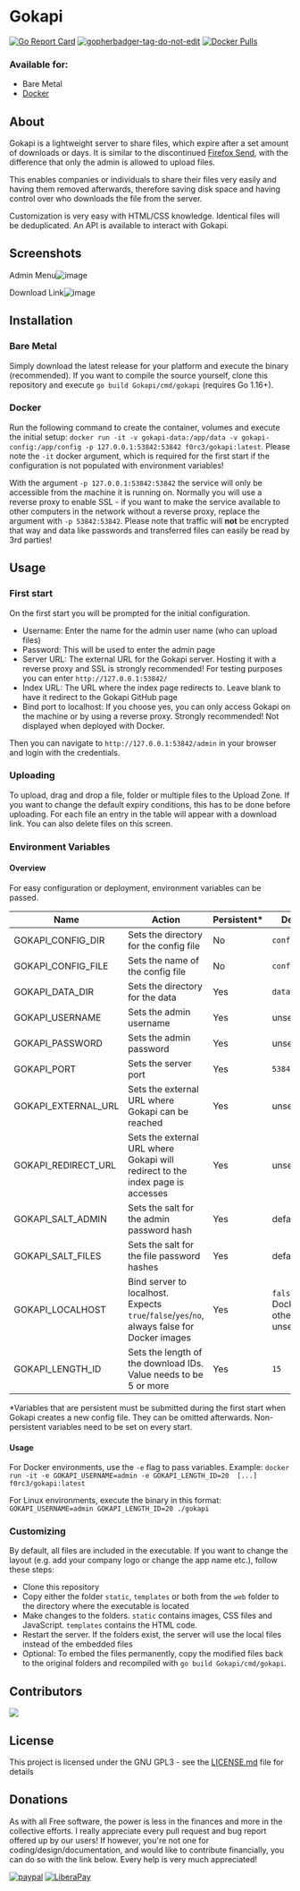 # Gokapi
[![Go Report Card](https://goreportcard.com/badge/github.com/forceu/gokapi)](https://goreportcard.com/report/github.com/forceu/gokapi)
<a href='https://github.com/jpoles1/gopherbadger' target='_blank'>![gopherbadger-tag-do-not-edit](https://img.shields.io/badge/Go%20Coverage-87%25-brightgreen.svg?longCache=true&style=flat)</a>
[![Docker Pulls](https://img.shields.io/docker/pulls/f0rc3/gokapi.svg)](https://hub.docker.com/r/f0rc3/gokapi/)


### Available for:

- Bare Metal
- [Docker](https://hub.docker.com/r/f0rc3/gokapi)

## About

Gokapi is a lightweight server to share files, which expire after a set amount of downloads or days. It is similar to the discontinued [Firefox Send](https://github.com/mozilla/send), with the difference that only the admin is allowed to upload files. 

This enables companies or individuals to share their files very easily and having them removed afterwards, therefore saving disk space and having control over who downloads the file from the server.

Customization is very easy with HTML/CSS knowledge. Identical files will be deduplicated. An API is available to interact with Gokapi.


## Screenshots
Admin Menu![image](https://user-images.githubusercontent.com/1593467/117467861-62861480-af54-11eb-8823-a7b8e60d9017.png)

Download Link![image](https://user-images.githubusercontent.com/1593467/117467941-7893d500-af54-11eb-9930-6480160fa2e1.png)




## Installation

### Bare Metal

Simply download the latest release for your platform and execute the binary (recommended). If you want to compile the source yourself, clone this repository and execute `go build Gokapi/cmd/gokapi` (requires Go 1.16+).

### Docker

Run the following command to create the container, volumes and execute the initial setup: `docker run -it -v gokapi-data:/app/data -v gokapi-config:/app/config -p 127.0.0.1:53842:53842 f0rc3/gokapi:latest`. Please note the `-it` docker argument, which is required for the first start if the configuration is not populated with environment variables!

With the argument `-p 127.0.0.1:53842:53842` the service will only be accessible from the machine it is running on. Normally you will use a reverse proxy to enable SSL - if you want to make the service available to other computers in the network without a reverse proxy, replace the argument with `-p 53842:53842`. Please note that traffic will **not** be encrypted that way and data like passwords and transferred files can easily be read by 3rd parties!

## Usage

### First start

On the first start you will be prompted for the initial configuration.

* Username: Enter the name for the admin user name (who can upload files)
* Password: This will be used to enter the admin page
* Server URL: The external URL for the Gokapi server. Hosting it with a reverse proxy and SSL is strongly recommended! For testing purposes you can enter `http://127.0.0.1:53842/`
* Index URL: The URL where the index page redirects to. Leave blank to have it redirect to the Gokapi GitHub page
* Bind port to localhost: If you choose yes, you can only access Gokapi on the machine or by using a reverse proxy. Strongly recommended! Not displayed when deployed with Docker.

Then you can navigate to `http://127.0.0.1:53842/admin` in your browser and login with the credentials.

### Uploading

To upload, drag and drop a file, folder or multiple files to the Upload Zone. If you want to change the default expiry conditions, this has to be done before uploading. For each file an entry in the table will appear with a download link. You can also delete files on this screen.


### Environment Variables

#### Overview

For easy configuration or deployment, environment variables can be passed.

Name | Action | Persistent* | Default
--- | --- | --- | ---
GOKAPI_CONFIG_DIR | Sets the directory for the config file | No | `config`
GOKAPI_CONFIG_FILE | Sets the name of the config file | No | `config.json`
GOKAPI_DATA_DIR | Sets the directory for the data | Yes | `data`
GOKAPI_USERNAME | Sets the admin username | Yes | unset
GOKAPI_PASSWORD | Sets the admin password | Yes | unset
GOKAPI_PORT | Sets the server port | Yes | `53842`
GOKAPI_EXTERNAL_URL | Sets the external URL where Gokapi can be reached | Yes | unset
GOKAPI_REDIRECT_URL | Sets the external URL where Gokapi will redirect to the index page is accesses | Yes | unset
GOKAPI_SALT_ADMIN | Sets the salt for the admin password hash | Yes | default salt
GOKAPI_SALT_FILES | Sets the salt for the file password hashes | Yes | default salt
GOKAPI_LOCALHOST | Bind server to localhost. Expects `true`/`false`/`yes`/`no`, always false for Docker images | Yes | `false` for Docker, otherwise unset
GOKAPI_LENGTH_ID | Sets the length of the download IDs. Value needs to be 5 or more | Yes | `15`

*Variables that are persistent must be submitted during the first start when Gokapi creates a new config file. They can be omitted afterwards. Non-persistent variables need to be set on every start.


#### Usage

For Docker environments, use the `-e` flag to pass variables. Example: `docker run -it -e GOKAPI_USERNAME=admin -e GOKAPI_LENGTH_ID=20  [...] f0rc3/gokapi:latest`

For Linux environments, execute the binary in this format: `GOKAPI_USERNAME=admin GOKAPI_LENGTH_ID=20 ./gokapi`


### Customizing

By default, all files are included in the executable. If you want to change the layout (e.g. add your company logo or change the app name etc.), follow these steps:
* Clone this repository
* Copy either the folder `static`, `templates` or both from the `web` folder to the directory where the executable is located
* Make changes to the folders. `static` contains images, CSS files and JavaScript. `templates` contains the HTML code.
* Restart the server. If the folders exist, the server will use the local files instead of the embedded files
* Optional: To embed the files permanently, copy the modified files back to the original folders and recompiled with `go build Gokapi/cmd/gokapi`.


## Contributors
<a href="https://github.com/forceu/gokapi/graphs/contributors">
  <img src="https://contributors-img.web.app/image?repo=forceu/gokapi" />
</a>

## License

This project is licensed under the GNU GPL3 - see the [LICENSE.md](LICENSE.md) file for details


## Donations

As with all Free software, the power is less in the finances and more in the collective efforts. I really appreciate every pull request and bug report offered up by our users! If however, you're not one for coding/design/documentation, and would like to contribute financially, you can do so with the link below. Every help is very much appreciated!

[![paypal](https://img.shields.io/badge/Donate-PayPal-green.svg)](https://www.paypal.com/cgi-bin/webscr?cmd=_donations&business=donate@bulling.mobi&lc=US&item_name=BarcodeBuddy&no_note=0&cn=&currency_code=EUR&bn=PP-DonationsBF:btn_donateCC_LG.gif:NonHosted) [![LiberaPay](https://img.shields.io/badge/Donate-LiberaPay-green.svg)](https://liberapay.com/MBulling/donate)



